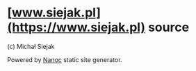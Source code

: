 # [www.siejak.pl](https://www.siejak.pl) source
(c) Michał Siejak

Powered by [Nanoc](https://nanoc.ws/) static site generator.
